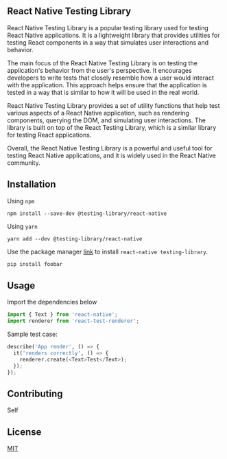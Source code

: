 ## React Native Testing Library

React Native Testing Library is a popular testing library used for testing React Native applications. It is a lightweight library that provides utilities for testing React components in a way that simulates user interactions and behavior.

The main focus of the React Native Testing Library is on testing the application's behavior from the user's perspective. It encourages developers to write tests that closely resemble how a user would interact with the application. This approach helps ensure that the application is tested in a way that is similar to how it will be used in the real world.

React Native Testing Library provides a set of utility functions that help test various aspects of a React Native application, such as rendering components, querying the DOM, and simulating user interactions. The library is built on top of the React Testing Library, which is a similar library for testing React applications.

Overall, the React Native Testing Library is a powerful and useful tool for testing React Native applications, and it is widely used in the React Native community.

## Installation

Using `npm`
```
npm install --save-dev @testing-library/react-native
```

Using `yarn`
```
yarn add --dev @testing-library/react-native
```
Use the package manager [link](https://testing-library.com/docs/react-native-testing-library/intro/) to install `react-native testing-library`.

```bash
pip install foobar
```

## Usage
Import the dependencies below
```python
import { Text } from 'react-native';
import renderer from 'react-test-renderer';
```
Sample test case:

```python
describe('App render', () => {
  it('renders correctly', () => {
    renderer.create(<Text>Test</Text>);
  });
});
```

## Contributing

Self

## License

[MIT](https://choosealicense.com/licenses/mit/)